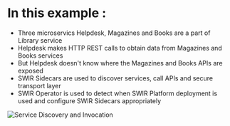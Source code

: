 # In this example :

 * Three microservics Helpdesk, Magazines and Books are a part of Library service
 * Helpdesk makes HTTP REST calls to obtain data from Magazines and Books services
 * But Helpdesk doesn't know where the Magazines and Books APIs are exposed
 * SWIR Sidecars are used to discover services, call APIs and secure transport layer 
 * SWIR Operator is used to detect when SWIR Platform deployment is used and configure SWIR Sidecars appropriately
 
![Service Discovery and Invocation](https://raw.githubusercontent.com/swir-rs/swir/master/graphics/example-solution-sdi.png)
